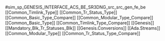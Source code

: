 #sim_sp_GENESIS_INTERFACE_ACS_BE_SR3DNG_src_src_gen_fe_be
[[Common_Timlink_Type]]
[[Common_Tr_Status_Type]]
[[Common_Basic_Type_Compare]]
[[Common_Modular_Type_Compare]]
[[Common_Basic_Type]]
[[Common_Timlink_Type_Compare]]
[[Genesis]]
[[Mandatory_Blk_Tr_Statuses_Blk]]
[[Genesis.Conversions]]
[[Ada.Streams]]
[[Common_Modular_Type]]
[[Common_Tr_Status_Type_Compare]]

